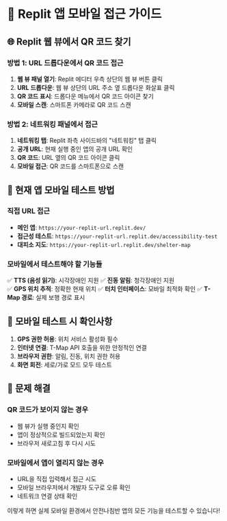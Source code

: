 # 📱 Replit 앱 모바일 접근 가이드

## 🌐 Replit 웹 뷰에서 QR 코드 찾기

### 방법 1: URL 드롭다운에서 QR 코드 접근
1. **웹 뷰 패널 열기**: Replit 에디터 우측 상단의 웹 뷰 버튼 클릭
2. **URL 드롭다운**: 웹 뷰 상단의 URL 주소 옆 드롭다운 화살표 클릭
3. **QR 코드 표시**: 드롭다운 메뉴에서 QR 코드 아이콘 찾기
4. **모바일 스캔**: 스마트폰 카메라로 QR 코드 스캔

### 방법 2: 네트워킹 패널에서 접근
1. **네트워킹 탭**: Replit 좌측 사이드바의 "네트워킹" 탭 클릭  
2. **공개 URL**: 현재 실행 중인 앱의 공개 URL 확인
3. **QR 코드**: URL 옆의 QR 코드 아이콘 클릭
4. **모바일 접근**: QR 코드를 스마트폰으로 스캔

## 📲 현재 앱 모바일 테스트 방법

### 직접 URL 접근
- **메인 앱**: `https://your-replit-url.replit.dev/`
- **접근성 테스트**: `https://your-replit-url.replit.dev/accessibility-test`
- **대피소 지도**: `https://your-replit-url.replit.dev/shelter-map`

### 모바일에서 테스트해야 할 기능들
✅ **TTS (음성 읽기)**: 시각장애인 지원
✅ **진동 알림**: 청각장애인 지원  
✅ **GPS 위치 추적**: 정확한 현재 위치
✅ **터치 인터페이스**: 모바일 최적화 확인
✅ **T-Map 경로**: 실제 보행 경로 표시

## 🎯 모바일 테스트 시 확인사항

1. **GPS 권한 허용**: 위치 서비스 활성화 필수
2. **인터넷 연결**: T-Map API 호출을 위한 안정적인 연결
3. **브라우저 권한**: 알림, 진동, 위치 권한 허용
4. **화면 회전**: 세로/가로 모드 모두 테스트

## 🔧 문제 해결

### QR 코드가 보이지 않는 경우
- 웹 뷰가 실행 중인지 확인
- 앱이 정상적으로 빌드되었는지 확인  
- 브라우저 새로고침 후 다시 시도

### 모바일에서 앱이 열리지 않는 경우
- URL을 직접 입력해서 접근 시도
- 모바일 브라우저에서 개발자 도구로 오류 확인
- 네트워크 연결 상태 확인

이렇게 하면 실제 모바일 환경에서 안전나침반 앱의 모든 기능을 테스트할 수 있습니다!